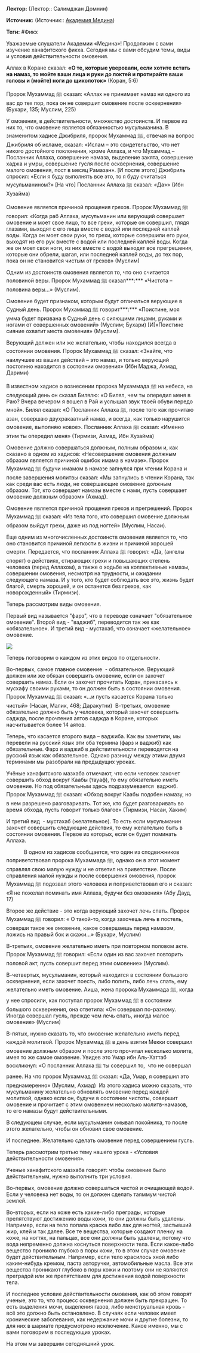 **Лектор:** (Лектор:: Салимджан Домнин)

**Источник:** (Источник:: [Академия Медина](https://web.medinaschool.org/school/))

**Теги:** #Фикх

Уважаемые слушатели Академии «Медина»! Продолжим с вами изучение ханафитского фикха. Сегодня мы с вами обсудим темы, виды и условия действительности омовения.


Аллах в Коране сказал: **«О те, которые уверовали, если хотите встать на намаз, то мойте ваши лица и руки до локтей и протирайте ваши головы и (мойте) ноги до щиколоток»** (Коран, 5:6)


Пророк Мухаммад ﷺ сказал: «Аллах не принимает намаз ни одного из вас до тех пор, пока он не совершит омовение после осквернения» (Бухари, 135; Муслим, 225)


У омовения, в действительности, множество достоинств. И первое из них то, что омовение является обязанностью мусульманина. В знаменитом хадисе Джибриля, пророк Мухаммад ﷺ, отвечая на вопрос Джибриля об исламе, сказал: «Ислам – это свидетельство, что нет никого достойного поклонения, кроме Аллаха, и что Мухаммад – Посланник Аллаха, совершение намаза, выделение закята, совершение хаджа и умры, совершение гусля после осквернения, совершение малого омовения, пост в месяц Рамазан». \[И после этого\] Джибриль спросил: «Если я буду выполнять все это, то я буду считаться мусульманином?» \[На что\] Посланник Аллаха ﷺ сказал: «Да»» (Ибн Хузайма)


Омовение является причиной прощения грехов. Пророк Мухаммад ﷺ говорил: «Когда раб Аллаха, мусульманин или верующий совершает омовение и моет свое лицо, то все грехи, которые он совершил, глядя глазами, выходят с его лица вместе с водой или последней каплей воды. Когда он моет свои руки, то грехи, которые совершили его руки, выходят из его рук вместе с водой или последней каплей воды. Когда же он моет свои ноги, из них вместе с водой выходят все прегрешения, которые они обрели, шагая, или последней каплей воды, до тех пор, пока он не становится чистым от грехов» (Муслим)


Одним из достоинств омовения является то, что оно считается половиной веры. Пророк Мухаммад ﷺ сказал***:*** «Чистота – половина веры…» (Муслим).


Омовение будет признаком, которым будут отличаться верующие в Судный день. Пророк Мухаммад ﷺ говорит***:*** «Поистине, моя умма будет призвана в Судный день с сияющими лицами, руками и ногами от совершенных омовений» (Муслим; Бухари) [И]«Поистине сияние охватит места омовения» (Муслим).


Верующий должен или же желательно, чтобы находился всегда в состоянии омовения. Пророк Мухаммад ﷺ сказал: «Знайте, что наилучшее из ваших действий – это намаз, и только верующий постоянно находится в состоянии омовения» (Ибн Маджа, Ахмад, Дарими)


В известном хадисе о вознесении пророка Мухаммада ﷺ на небеса, на следующий день он сказал Билялю: «О Билял, чем ты опередил меня в Раю? Вчера вечером я вошел в Рай и услышал звук твоей обуви передо мной». Билял сказал: «О Посланник Аллаха ﷺ, после того как прочитаю азан, совершаю двухракаатный намаз, и всегда, как только нарушится омовение, выполняю новое». Посланник Аллаха ﷺ сказал: «Именно этим ты опередил меня» (Тирмизи, Ахмад, Ибн Хузайма)


Омовение должно совершаться должным, полным образом и, как сказано в одном из хадисов: «Несовершение омовения должным образом является причиной ошибок имама в намазе». Пророк Мухаммад ﷺ будучи имамом в намазе запнулся при чтении Корана и после завершения молитвы сказал: «Мы запнулись в чтении Корана, так как среди вас есть люди, не совершающие омовение должным образом. Тот, кто совершает намазы вместе с нами, пусть совершает омовение должным образом» (Ахмад).


Омовение является причиной прощения грехов и прегрешений. Пророк Мухаммад ﷺ сказал: «Из тела того, кто совершил омовение должным образом выйдут грехи, даже из под ногтей» (Муслим, Насаи).


Еще одним из многочисленных достоинств омовения является то, что оно становится причиной легкости в жизни и причиной хорошей смерти. Передается, что посланник Аллаха ﷺ говорил: «Да, (ангелы спорят) о действиях, стирающих грехи и повышающих степень человека (перед Аллахом), а также о ходьбе на коллективные намазы, совершении омовения, несмотря на трудности, и ожидании следующего намаза. И у того, кто будет соблюдать все это, жизнь будет благой, смерть хорошей, и он останется без грехов, как новорожденный» (Тирмизи).


Теперь рассмотрим виды омовения.


Первый вид называется "фарз", что в переводе означает "обязательное омовение". Второй вид - "ваджиб", переводится так же как «обязательное». И третий вид - мустахаб, что означает «желательное» омовение.


![](https://medinaschool.org/files/images/2019/03/2fb50d5fbb17e789b10eff25544189fc.png)


Теперь поговорим о каждом из этих видов по отдельности.


Во-первых, самое главное омовение  - обязательное. Верующий должен или же обязан совершить омовение, если он захочет совершить намаз. Если он захочет прочитать Коран, прикасаясь к мусхафу своими руками, то он должен быть в состоянии омовения. Пророк Мухаммад ﷺ сказал: «…и пусть касается Корана только чистый» (Насаи, Малик, 468; Даракутни)  В-третьих, омовение обязательно должно быть у человека, который захочет совершить саджда, после прочтения аятов саджда в Коране, которых насчитывается более 14 аятов.


Теперь, что касается второго вида – ваджиба. Как вы заметили, мы перевели на русский язык эти оба термина (фарз и ваджиб) как обязательные. Фарз и ваджиб в действительности переводятся на русский язык как обязательное. Однако разницу между этими двумя терминами мы разобрали на предыдущих уроках.


Учёные ханафитского мазхаба отмечают, что если человек захочет совершить обход вокруг Каабы (тауаф), то ему обязательно иметь омовение. Но под обязательным здесь подразумевается  ваджиб. Пророк Мухаммад ﷺ сказал: «Обход вокруг Каабы подобен намазу, но в нем разрешено разговаривать. Тот же, кто будет разговаривать во время обхода, пусть говорит только благое» (Тирмизи, Насаи, Хаким)


И третий вид  - мустахаб (желательное). То есть если мусульманин захочет совершить следующие действия, то ему желательно быть в состоянии омовения. Первое из которых, если он будет поминать Аллаха.


            В одном из хадисов сообщается, что один из сподвижников поприветствовал пророка Мухаммада ﷺ, однако он в этот момент справлял свою малую нужду и не ответил на приветствие. После справления малой нужды и после совершения омовения, пророк Мухаммад ﷺ подозвал этого человека и поприветствовал его и сказал: «Я не пожелал поминать имя Аллаха, будучи без омовения» (Абу Дауд, 17)


Второе же действие - это когда верующий захочет лечь спать. Пророк Мухаммад ﷺ говорил: « О такой-то, когда захочешь лечь в постель, соверши такое же омовение, какое совершаешь перед намазом, ложись на правый бок и скажи…» (Бухари, Муслим)


В-третьих, омовение желательно иметь при повторном половом акте. Пророк Мухаммад ﷺ говорил: «Если один из вас захочет повторить половой акт, пусть совершит перед этим омовение» (Муслим).


В-четвертых, мусульманин, который находится в состоянии большого осквернения, если захочет поесть, либо попить, либо лечь спать, ему желательно иметь омовение. Аиша, жена пророка Мухаммада ﷺ, когда у нее спросили, как поступал пророк Мухаммад ﷺ в состоянии большого осквернения, она ответила: «Он совершал по-разному. Иногда совершал гусль, прежде чем лечь спать, иногда малое омовение» (Муслим)


В-пятых, нужно сказать то, что омовение желательно иметь перед каждой молитвой. Пророк Мухаммад ﷺ в день взятия Мекки совершил омовение должным образом и после этого прочитал несколько молитв, имея то же самое омовение. Увидев это Умар ибн Аль-Хаттаб воскликнул: «О посланник Аллаха ﷺ ты совершил то,  что не совершал ранее. На что пророк Мухаммад ﷺ сказал: «Да, Умар, я совершил это преднамеренно» (Муслим, Ахмад)  Из этого хадиса можно сказать, что мусульманину желательно обновлять омовение перед каждой молитвой, однако если он, будучи в состоянии чистоты, совершит омовение и прочитает с этим омовением несколько молитв-намазов, то его намазы будут действительными.


В следующем случае, если мусульманин омывал покойника, то после этого желательно, чтобы он обновил свое омовение.


И последнее. Желательно сделать омовение перед совершением гусль.


Теперь рассмотрим третью тему нашего урока - «Условия действительности омовения».


Ученые ханафитского мазхаба говорят: чтобы омовение было действительным, нужно выполнить три условия.


Во-первых, омовение должно совершаться чистой и очищающей водой. Если у человека нет воды, то он должен сделать таяммум чистой землей.


Во-вторых, если на коже есть какие-либо преграды, которые препятствуют достижению воды кожи, то они должны быть удалены. Например, если на тело попала краска либо лак для ногтей, застывший жир, клей и так далее. Все те вещества, которые создают пленку на коже, на ногтях, на пальцах, все они должны быть удалены, потому что вода непременно должна коснуться поверхности тела. Если какое-либо вещество проникло глубоко в поры кожи, то в этом случае омовение будет действительным. Например, если тело красилось хной либо каким-нибудь кремом, паста авторучки, автомобильные масла. Все эти вещества проникают глубоко в поры кожи и поэтому они не являются преградой или же препятствием для достижения водой поверхности тела.


И последнее условие действительности омовения, как об этом говорят ученые, это то, что процесс осквернения должен быть прекращен. То есть выделения мочи, выделения газов, либо менструальная кровь - всё это должно быть остановлено. В случаях если человек имеет хронические заболевания, как недержание мочи и другие болезни, то для них в шариате предусмотрено исключение. Какое именно, мы с вами поговорим в последующих уроках.


На этом мы завершим сегодняшний урок.

